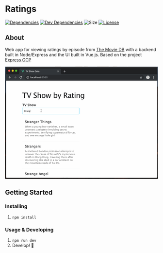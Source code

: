 # Ratings
[![Dependencies](https://img.shields.io/david/cortl/ratings.svg)](https://david-dm.org/cortl/ratings)
[![Dev Dependencies](https://img.shields.io/david/dev/cortl/ratings.svg)](https://david-dm.org/cortl/ratings?type=dev)
![Size](https://img.shields.io/github/languages/code-size/cortl/ratings.svg)
[![License](https://img.shields.io/github/license/cortl/ratings.svg)](LICENSE)

## About
Web app for viewing ratings by episode from [The Movie DB](https://www.themoviedb.org/) with a backend built in Node/Express and the UI built in Vue.js.  Based on the project [Express GCP](https://github.com/cortl/express-gcp)

![Demo](./img/demo.gif)

## Getting Started

### Installing
1. `npm install`

### Usage & Developing
1. `npm run dev`
3. Develop! 🎉